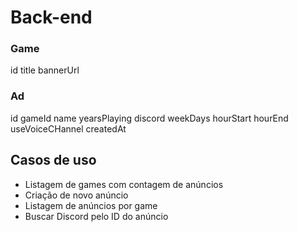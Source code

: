 # Back-end

### Game

id
title
bannerUrl

### Ad

id
gameId
name
yearsPlaying
discord
weekDays
hourStart
hourEnd
useVoiceCHannel
createdAt

## Casos de uso

- Listagem de games com contagem de anúncios
- Criação de novo anúncio
- Listagem de anúncios por game
- Buscar Discord pelo ID do anúncio
